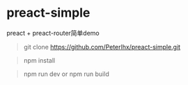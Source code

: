 # preact-simple
preact + preact-router简单demo
> git clone https://github.com/Peterlhx/preact-simple.git

> npm install

> npm run dev or npm run build
